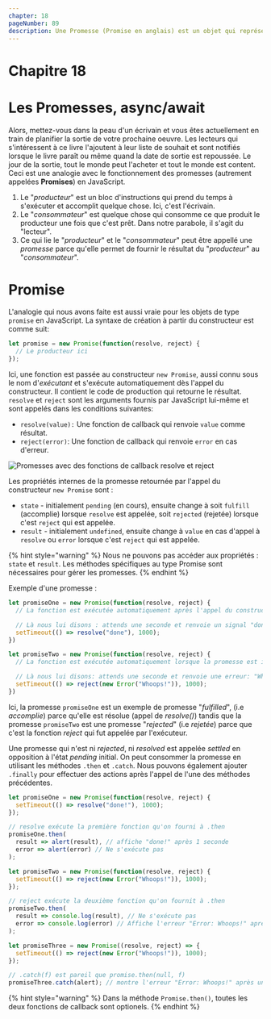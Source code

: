 ```yaml
---
chapter: 18
pageNumber: 89
description: Une Promesse (Promise en anglais) est un objet qui représente l'achèvement (ou l'échec) d'une tâche asychrone et sa valeur de retour. Les Promesses nous donnent une meilleur struture de gestion des opérations asynchrones telles que les appels réseaux, la lecture des fichiers ou l'interation avec les bases de données.
---
```


# Chapitre 18
# Les Promesses, async/await

Alors, mettez-vous dans la peau d'un écrivain et vous êtes actuellement en train de planifier la sortie de votre prochaine oeuvre. Les lecteurs qui s'intéressent à ce livre l'ajoutent à leur liste de souhait et sont notifiés lorsque le livre paraît ou même quand la date de sortie est repoussée. Le jour de la sortie, tout le monde peut l'acheter et tout le monde est content. Ceci est une analogie avec le fonctionnement des promesses (autrement appelées **Promises**) en JavaScript.

1. Le "_producteur_" est un bloc d'instructions qui prend du temps à s'exécuter et accomplit quelque chose. Ici, c'est l'écrivain.
2. Le "_consommateur_" est quelque chose qui consomme ce que produit le producteur une fois que c'est prêt. Dans notre parabole, il s'agit du "lecteur".
3. Ce qui lie le "_producteur_" et le "_consommateur_" peut être appellé une _promesse_ parce qu'elle permet de fournir le résultat du "_producteur_" au "_consommateur_".

# Promise

L'analogie qui nous avons faite est aussi vraie pour les objets de type `promise` en JavaScript. La syntaxe de création à partir du constructeur est comme suit:

```javascript
let promise = new Promise(function(resolve, reject) {
  // Le producteur ici
});
```

Ici, une fonction est passée au constructeur `new Promise`, aussi connu sous le nom d'_exécutant_ et s'exécute automatiquement dès l'appel du constructeur. Il contient le code de production qui retourne le résultat. `resolve` et `reject` sont les arguments fournis par JavaScript lui-même et sont appelés dans les conditions suivantes:

* `resolve(value):` Une fonction de callback qui renvoie `value` comme résultat.
* `reject(error)`: Une fonction de callback qui renvoie `error` en cas d'erreur.

![Promesses avec des fonctions de callback resolve et reject](../../.gitbook/assets/async_await.png)

Les propriétés internes de la promesse retournée par l'appel du constructeur `new Promise` sont :

* `state` - initialement `pending` (en cours), ensuite change à soit `fulfill` (accomplie) lorsque `resolve` est appelée, soit `rejected` (rejetée) lorsque c'est `reject` qui est appelée.
* `result` - initialement `undefined`, ensuite change à `value` en cas d'appel à `resolve` ou `error` lorsque c'est `reject` qui est appelée.

{% hint style="warning" %}
Nous ne pouvons pas accéder aux propriétés : `state` et `result`. Les méthodes spécifiques au type Promise sont nécessaires pour gérer les promesses.
{% endhint %}

Exemple d'une promesse :

```javascript
let promiseOne = new Promise(function(resolve, reject) {
  // La fonction est exécutée automatiquement après l'appel du constructeur

  // Là nous lui disons : attends une seconde et renvoie un signal "done" comme résultat
  setTimeout(() => resolve("done"), 1000);
})

let promiseTwo = new Promise(function(resolve, reject) {
  // La fonction est exécutée automatiquement lorsque la promesse est initiée (appel du constructeur)

  // Là nous lui disons: attends une seconde et renvoie une erreur: "Whoops!"
  setTimeout(() => reject(new Error("Whoops!")), 1000);
})
```

Ici, la promesse `promiseOne` est un exemple de promesse "_fulfilled_", (i.e _accomplie_) parce qu'elle est résolue (appel de _resolve()_) tandis que la promesse `promiseTwo` est une promesse "_rejected_" (i.e _rejetée_) parce que c'est la fonction _reject_ qui fut appelée par l'exécuteur. 

Une promesse qui n'est ni _rejected_, ni _resolved_ est appelée _settled_ en opposition à l'état _pending_ initial. On peut consommer la promesse en utilisant les méthodes `.then` et `.catch`. Nous pouvons également ajouter `.finally` pour effectuer des actions après l'appel de l'une des méthodes précédentes.

```javascript
let promiseOne = new Promise(function(resolve, reject) {
  setTimeout(() => resolve("done!"), 1000);
});

// resolve exécute la première fonction qu'on fourni à .then
promiseOne.then(
  result => alert(result), // affiche "done!" après 1 seconde
  error => alert(error) // Ne s'exécute pas
);

let promiseTwo = new Promise(function(resolve, reject) {
  setTimeout(() => reject(new Error("Whoops!")), 1000);
});

// reject exécute la deuxième fonction qu'on fournit à .then
promiseTwo.then(
  result => console.log(result), // Ne s'exécute pas
  error => console.log(error) // Affiche l'erreur "Error: Whoops!" après une seconde
);

let promiseThree = new Promise((resolve, reject) => {
  setTimeout(() => reject(new Error("Whoops!")), 1000);
});

// .catch(f) est pareil que promise.then(null, f)
promiseThree.catch(alert); // montre l'erreur "Error: Whoops!" après une seconde
```

{% hint style="warning" %}
Dans la méthode `Promise.then()`, toutes les deux fonctions de callback sont optionels.
{% endhint %}
